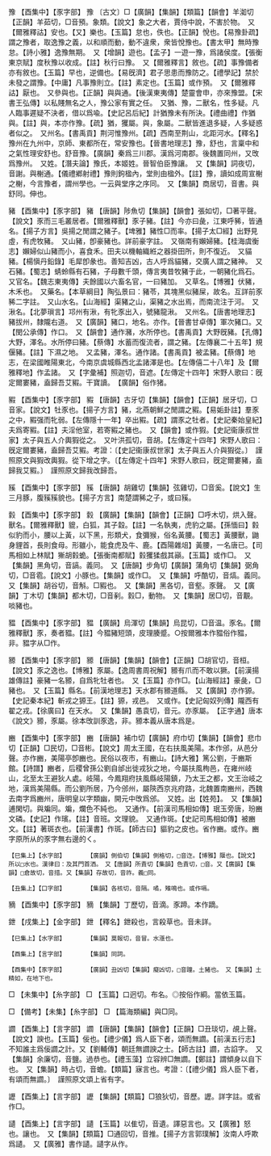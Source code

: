 <!-- { "loadSidebar": true } -->
豫	【酉集中】【豕字部】	豫	〔古文〕□【廣韻】【集韻】【類篇】【韻會】羊洳切【正韻】羊茹切，□音預。象類。【說文】象之大者，賈侍中說，不害於物。　又【爾雅釋詁】安也。【又】樂也。【玉篇】怠也，佚也。【正韻】悅也。【易豫卦疏】謂之豫者，取逸豫之義，以和順而動，動不違衆，衆皆悅豫也。【書太甲】無時豫怠。【詩小雅】逸豫無期。　又【增韻】遊也。【孟子】一遊一豫，爲諸侯度。【張衡東京賦】度秋豫以收成。【註】秋行曰豫。　又【爾雅釋言】敘也。【疏】事豫備者亦有敘也。【玉篇】早也，逆備也。【易旣濟】君子思患而豫防之。【禮學記】禁於未發之謂豫。【中庸】凡事豫則立。【註】素定也。【玉篇】或作預。　又【爾雅釋詁】厭也。　又參與也。【正韻】與與通。【後漢東夷傳】楚靈會申，亦來豫盟。【宋書王弘傳】以私賤無名之人，豫公家有實之任。　又猶、豫，二獸名，性多疑。凡人臨事遲疑不決者，借以爲喩。【史記呂后紀】計猶豫未有所決。【禮曲禮】作猶與。【註】與，本亦作豫。【疏】猶，玃屬。與，象屬。二獸皆進退多疑，人多疑惑者似之。　又州名。【書禹貢】荆河惟豫州。【疏】西南至荆山，北距河水。【釋名】豫州在九州中，京師、東都所在，常安豫也。【晉書地理志】豫，舒也，言稟中和之氣性理安舒也。舒音豫。【廣韻】秦爲三川郡。漢爲河南郡。後魏置同州，又攺爲豫州。　又姓。【潛夫論】豫氏，本姬姓。晉智伯臣豫讓。　又【集韻】詞夜切，音謝。與榭通。【儀禮鄕射禮】豫則鉤楹內，堂則由楹外。【註】豫，讀如成周宣榭之榭，今言豫者，謂州學也。一云與堂序之序同。　又【集韻】商居切，音書。與舒同。伸也。

豬	【酉集中】【豕字部】	豬	【唐韻】陟魚切【集韻】【韻會】張如切，□著平聲。【說文】豕而三毛叢居者。【爾雅釋獸】豕子豬。【註】今亦曰彘，江東呼豨，皆通名。【揚子方言】吳揚之閒謂之豬子。【埤雅】豬性□而率。【揚子太□經】出野見虛，有虎牧豬。　又山豬，卽豪豬也。詳前豪字註。　又嶺南有嬾婦豬。【桂海虞衡志】嬾婦似山豬而小，喜食禾。田夫以機軸織絍之器掛田所，則不復近。　又貓豬。【楊愼丹鉛錄】毛犀卽彖也。善知吉凶，古人呼爲貓豬，交廣人謂之豬神。　又石豬。【蜀志】蜻蛉縣有石豬，子母數千頭，傳言夷昔牧豬于此，一朝豬化爲石。　又官名。【魏志東夷傳】夫餘國以六畜名官，一曰豬加。　又草名。【博雅】伏豬，木禾也。　又藥名。【本草綱目】陶弘景曰：豬苓，其塊黑似豬屎，故名。互詳前豕豨二字註。　又山水名。【山海經】渠豬之山，渠豬之水出焉，而南流注于河。　又湫名。【北夢瑣言】邛州有湫，有牝豕出入，號豬龍湫。　又州名。【唐書地理志】豬拔州，隸隴右道。　又【廣韻】豬口，地名。亦作。【晉書甘卓傳】軍次豬口。又【閔公承傳】作口。　又【韻會】通作瀦，水所停也。【書禹貢】大野旣豬。【孔傳】大野，澤名。水所停曰豬。【蔡傳】水蓄而復流者，謂之豬。【左傳襄二十五年】規偃豬。【註】下濕之地。　又孟豬，澤名。通作諸。【書禹貢】被孟豬。【蔡傳】地志，在梁國睢陽東北，今南京虞城縣西北孟諸澤是也。【左傳僖二十八年】及【爾雅釋地】作孟諸。　又【字彙補】照迦切，音遮。【左傳定十四年】宋野人歌曰：旣定爾婁豬，盍歸吾艾豭。干寶讀。　【廣韻】俗作猪。

豭	【酉集中】【豕字部】	豭	【唐韻】古牙切【集韻】【韻會】【正韻】居牙切，□音家。【說文】牡豕也。【揚子方言】豬，北燕朝鮮之閒謂之豭。【易姤卦註】羣豕之中，豭强而牝弱。【左傳隱十一年】卒出豭。【疏】謂豕之牡者。【史記秦始皇紀】夫爲寄豭。【註】夫淫他室，若寄豭之豬也。　又【韻會】或作猳。【史記衞康叔世家】太子與五人介輿猳從之。　又叶洪孤切，音胡。【左傳定十四年】宋野人歌曰：旣定爾婁豬，盍歸吾艾豭。考證：〔【史記衞康叔世家】太子與五人介與猳從。〕　謹照原文與猳改輿猳。從下增之字。〔【左傳定十四年】宋野人歌曰，旣定爾婁豬，盍歸我艾豭。〕　謹照原文歸我改歸吾。 

豯	【酉集中】【豕字部】	豯	【唐韻】胡雞切【集韻】弦雞切，□音奚。【說文】生三月豚，腹豯豯貌也。【揚子方言】南楚謂豨之子，或曰豯。

豰	【酉集中】【豕字部】	豰	【廣韻】【集韻】【韻會】【正韻】□呼木切，烘入聲。獸名。【爾雅釋獸】貔，白狐，其子縠。【註】一名執夷，虎豹之屬。【孫愐曰】豰似豹而小，腰以上黃，以下黑，形類犬，食彌猴，俗名黃腰。【蜀志】黃腰獸，鼬身貍首，長則食母。形雖小，能食虎及牛、鹿。【酉陽雜俎】黃腰，一名唐已。【司馬相如上林賦】獑胡豰蛫。【張衡南都賦】豰玃猱戲其巓。【玉篇】或作□。　又【集韻】黑角切，音謞。義同。　又【唐韻】步角切【廣韻】蒲角切【集韻】弼角切，□音雹。【說文】小豚也。【集韻】或作□。　又【集韻】呼酷切，音熇。義同。　又【集韻】胡谷切，音斛。□豭也。　又【集韻】黑各切，音壑。豕聲。　又【廣韻】丁木切【集韻】都木切，□音剢。豰□，動物。　又【集韻】居□切，音覯。啖豬也。

豱	【酉集中】【豕字部】	豱	【廣韻】烏渾切【集韻】烏昆切，□音温。豕名。【爾雅釋獸】豕，奏者豱。【註】今豱豬短頭，皮理腠蹙。○按爾雅本作豱俗作豱，非。豱字从□作。

豲	【酉集中】【豕字部】	豲	【唐韻】【集韻】【韻會】【正韻】□胡官切，音桓。【說文】豕之逸也。【博雅】豕屬。【逸周書周祝解】豲有爪而不敢以獗。【前漢揚雄傳註】豪豬一名豲，自爲牝牡者也。　又【玉篇】亦作□。【山海經註】豪彘，□豬也。　又【玉篇】縣名。【前漢地理志】天水郡有豲道縣。　又【廣韻】亦作獂。【史記秦本紀】斬戎之獂王。【註】獂，戎邑。　又或作。【史記匈奴列傳】隴西有翟之戎。【徐廣曰】在天水。　又【集韻】愚袁切，音元。亦豕屬。　【正字通】唐本《說文》豲，豕屬。徐本攺訓豕逸，非。豲本義从唐本爲是。

豳	【酉集中】【豕字部】	豳	【唐韻】補巾切【廣韻】府巾切【集韻】【韻會】悲巾切【正韻】□民切，□音彬。【說文】周太王國，在右扶風美陽。本作邠，从邑分聲。亦作豳，美陽亭卽豳也。民俗以夜市，有豳山。【詩大雅】篤公劉，于豳斯館。【詩譜】豳者，后稷曾孫公劉自邰出徙戎狄之地，今屬扶風栒邑，在雍州岐山，北至太王避狄人處。岐陽，今鳳翔府扶風縣岐陽鎮，乃太王之都，文王治岐之地，漢爲美陽縣。而公劉所居，乃今邠州，屬陝西京兆府路，北魏置南豳州，西魏去南字爲豳州，唐明皇以字類幽，開元中攺爲邠。　又姓。出【姓苑】。　又【集韻】逋閑切。與斒同。斒，爛色不純也。　又通作。【前漢司馬相如傳】珉玉旁唐，玢豳文磷。【史記】作璸。【註】音班。文理貌。　又通作斑。【史記司馬相如傳】被豳文。【註】著斑衣也。【前漢書】作斑。【師古曰】貙豹之皮也。省作豳。或作。豳字原所从的豕字無右邊的く。

	【巳集上】【水字部】		【廣韻】側伯切【集韻】側格切，□音迮。【博雅】隁也。【說文】所以□水也。漢律曰：及其門首洒。　又【唐韻】所責切【集韻】色責切，□音。又【廣韻】【集韻】□倉故切，音措。又【集韻】存故切，音祚。義□同。

	【丑集上】【口字部】		【集韻】各核切，音隔。噊，雉鳴也。或作嗝。

豴	【酉集中】【豕字部】	豴	【集韻】丁歷切，音滴。豕蹄。本作蹢。

鉪	【戌集上】【金字部】	鉪	【釋名】鉪殺也，言殺草也。音未詳。

	【巳集上】【水字部】		【集韻】莫報切，音冒。水漲也。

	【酉集上】【言字部】		【集韻】同詞。

	【酉集中】【豕字部】		【廣韻】丑凶切【集韻】癡凶切，□音蹱。土豬也。　又【集韻】土精如，在地下也。

□	【未集中】【糸字部】	□	【玉篇】口迥切。布名。◎按俗作綗。當依玉篇。

□	【備考】【未集】【糸字部】	□	【篇海類編】與□同。

讇	【酉集上】【言字部】	讇	【唐韻】【集韻】【韻會】【正韻】□丑琰切，覘上聲。【說文】諛也。【玉篇】佞也。【禮少儀】爲人臣下者，頌而無讇。【前漢五行志】不知誰主爲佞讇之計。又【劉輔傳】朝廷無讇諛之士。【師古註】讇，古諂字。　又【集韻】余廉切，音鹽。過恭也。【禮玉藻】立容辨□無讇。【鄭註】謂傾身以自下也。　又【集韻】時占切，音蟾。【類篇】寐言也。考證：〔【禮少儀】爲人臣下者，有頌而無讇。〕　謹照原文頌上省有字。 

讈	【酉集上】【言字部】	讈	【集韻】【類篇】□狼狄切，音歷。讈。詳字註。或省作□。

讉	【酉集上】【言字部】	讉	【玉篇】以隹切，音遺。譯惡言也。又【廣雅】怒也。讓也。　又【集韻】【類篇】□通回切，音推。【揚子方言郭璞解】汝南人呼欺爲讉。　又【廣雅】書作讉。讉字从作。

